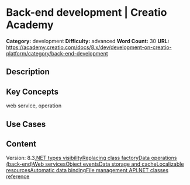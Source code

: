 # Back-end development | Creatio Academy

**Category:** development **Difficulty:** advanced **Word Count:** 30 **URL:**
https://academy.creatio.com/docs/8.x/dev/development-on-creatio-platform/category/back-end-development

## Description

## Key Concepts

web service, operation

## Use Cases

## Content

Version:
8.3[.NET types visibility](/docs/8.x/dev/development-on-creatio-platform/back-end-development/types-visibility)[Replacing class factory](/docs/8.x/dev/development-on-creatio-platform/category/replacing-class-factory)[Data operations (back-end)](/docs/8.x/dev/development-on-creatio-platform/data-operations-back-end)[Web services](/docs/8.x/dev/development-on-creatio-platform/category/web-services)[Object events](/docs/8.x/dev/development-on-creatio-platform/back-end-development/objects-business-logic)[Data storage and cache](/docs/8.x/dev/development-on-creatio-platform/back-end-development/data-storage-and-cache)[Localizable resources](/docs/8.x/dev/development-on-creatio-platform/category/localizable-resources)[Automatic data binding](/docs/8.x/dev/development-on-creatio-platform/back-end-development/automatic-data-binding)[File management API](/docs/8.x/dev/development-on-creatio-platform/category/file-management-api)[.NET classes reference](/docs/8.x/dev/development-on-creatio-platform/back-end-development/net-class-libraries-of-platform-core)
